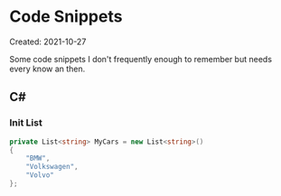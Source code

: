 # Code Snippets
<p class='editDate'>Created: 2021-10-27</p>

Some code snippets I don't frequently enough to remember but needs every know an then.

## C#

### Init List
``` cs
private List<string> MyCars = new List<string>()
{
    "BMW",
    "Volkswagen",
    "Volvo"
};
```


